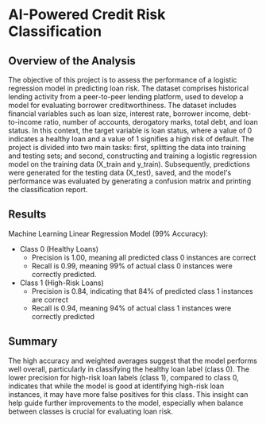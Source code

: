 # AI-Powered Credit Risk Classification

## Overview of the Analysis

The objective of this project is to assess the performance of a logistic regression model in predicting loan risk. The dataset comprises historical lending activity from a peer-to-peer lending platform, used to develop a model for evaluating borrower creditworthiness. The dataset includes financial variables such as loan size, interest rate, borrower income, debt-to-income ratio, number of accounts, derogatory marks, total debt, and loan status. In this context, the target variable is loan status, where a value of 0 indicates a healthy loan and a value of 1 signifies a high risk of default. The project is divided into two main tasks: first, splitting the data into training and testing sets; and second, constructing and training a logistic regression model on the training data (X_train and y_train). Subsequently, predictions were generated for the testing data (X_test), saved, and the model's performance was evaluated by generating a confusion matrix and printing the classification report.

## Results

Machine Learning Linear Regression Model (99% Accuracy):
* Class 0 (Healthy Loans)
    * Precision is 1.00, meaning all predicted class 0 instances are correct
    * Recall is 0.99, meaning 99% of actual class 0 instances were correctly predicted.
* Class 1 (High-Risk Loans)
    * Precision is 0.84, indicating that 84% of predicted class 1 instances are correct
    * Recall is 0.94, meaning 94% of actual class 1 instances were correctly predicted

## Summary

The high accuracy and weighted averages suggest that the model performs well overall, particularly in classifying the healthy loan label (class 0). The lower precision for high-risk loan labels (class 1), compared to class 0, indicates that while the model is good at identifying high-risk loan instances, it may have more false positives for this class. This insight can help guide further improvements to the model, especially when balance between classes is crucial for evaluating loan risk.
